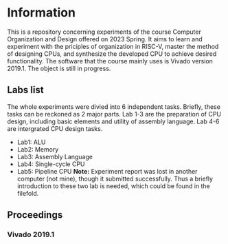 # Information
This is a repository concerning experiments of the course Computer Organization and Design offered on 2023 Spring. It aims to learn and experiment with the priciples of organization in RISC-V, master the method of designing CPUs, and synthesize the developed CPU to achieve desired functionality. The software that the course mainly uses is Vivado version 2019.1. 
The object is still in progress.
## Labs list
The whole experiments were divied into 6 independent tasks. Briefly, these tasks can be reckoned as 2 major parts. Lab 1-3 are the preparation of CPU design, including basic elements and utility of assembly language. Lab 4-6 are intergrated CPU design tasks.
- Lab1: ALU
- Lab2: Memory
- Lab3: Assembly Language
- Lab4: Single-cycle CPU
- Lab5: Pipeline CPU
**Note:** Experiment report was lost in another computer (not mine), though it submitted successfully. Thus a briefly introduction to these two lab is needed, which could be found in the filefold. 
## Proceedings
### Vivado 2019.1
  
